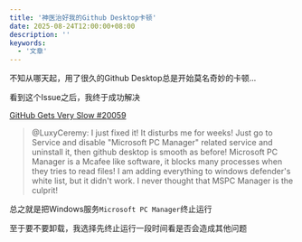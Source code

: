 ```yaml
---
title: '神医治好我的Github Desktop卡顿'
date: 2025-08-24T12:00:00+08:00
description: ''
keywords:
  - '文章'
---
```


不知从哪天起，用了很久的Github Desktop总是开始莫名奇妙的卡顿...

<!--more-->

看到这个Issue之后，我终于成功解决

[GitHub Gets Very Slow #20059](https://github.com/desktop/desktop/issues/20059)

> @LuxyCeremy: I just fixed it! It disturbs me for weeks! Just go to Service and disable "Microsoft PC Manager" related service and uninstall it, then github desktop is smooth as before! Microsoft PC Manager is a Mcafee like software, it blocks many processes when they tries to read files! I am adding everything to windows defender's white list, but it didn't work. I never thought that MSPC Manager is the culprit!

总之就是把Windows服务`Microsoft PC Manager`终止运行

至于要不要卸载，我选择先终止运行一段时间看是否会造成其他问题